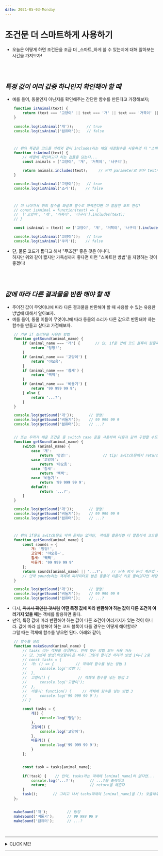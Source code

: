 ```yaml
---
date: 2021-05-03-Monday
---
```


# 조건문 더 스마트하게 사용하기 
- 오늘은 어떻게 하면 조건문을 조금 더 _스마트_하게 쓸 수 있는지에 대해 알아보는 시간을 가져보자!  

<br>
<br>

## _특정 값이 여러 값중 하나인지 확인해야 할 때_
- 예를 들어, 동물인지 아닌지를 확인해주는 간단한 함수를 만든다고 가정해보자;  
```javascript
	function isAnimal(text) {
		return (text === '고양이' || text === '개' || text === '거북이' || text === '너구리');
	}
  
	console.log(isAnimal('개'));      // true
	console.log(isAnimal('컴퓨터'));   // false



	// 위와 똑같은 코드를 아래와 같이 includes라는 배열 내장함수를 사용하면 더 "스마트"하게 작성할 수 있다; 
	function isAnimal(text) {
		// 배열에 확인하고자 하는 값들을 담는다... 
		const animals = ['고양이', '개', '거북이', '너구리'];

		return animals.includes(text);     // 만약 parameter로 받은 text가 배열안에 존재한다면 true, 아니라면 false가 출력될 것!
	}

	console.log(isAnimal('고양이'));   // true
	console.log(isAnimal('소라'));    // false



	// 더 나아가서 위의 함수를 화살표 함수로 바꿔준다면 더 깔끔한 코드 완성!
	// const isAnimal = function(text) => {
	// 	['고양이', '개', '거북이', '너구리'].includes(text);
	// } 

	const isAnimal = (text) => ['고양이', '개', '거북이', '너구리'].includes(text);

	console.log(isAnimal('고양이'));   // true
	console.log(isAnimal('쿠키'));    // false
```
- 단, 물론 코드가 짧다고 해서 "무조건" 좋은 것은 아니다.   
하지만 위와 같이 짧지만 가독성까지 좋다면 이런 "스마트한 방법"을 지향하는 것이 좋겠다! 

<br>
<br>

## _값에 따라 다른 결과물을 반환 해야 할 때_
- 주어진 값이 무엇이냐에 따라 다른 결과물을 반환해야 할 때 사용할 수 있는 유용한 방법에 대해서 알아보자. 
- 예를 들어, 동물 이름이 무엇이냐에 따라 동물의 소리가 다른 값으로 반환돼야 하는 함수를 만들고 싶다고 가정해보자.  
```javascript
	// 기본 if 조건문을 사용한 방법 
	function getSound(animal_name) {
		if (animal_name === '개') {       // 단, if문 안에 코드 블록이 한줄짜리면 {} 생략 가능!
			return '멍멍!';
		}
		if (animal_name === '고양이') {
			return '야오옹';
		}
		if (animal_name === '참새') {
			return '짹짹';
		}
		if (animal_name === '비둘기') {
			return '99 999 99 9';
		} else {
			return '...?';
		}
	}

	console.log(getSound('개'));       // 멍멍!
	console.log(getSound('비둘기'));    // 99 999 99 9
	console.log(getSound('컴퓨터'));    // ...?


	// 또는 우리가 배운 조건문 중 switch case 문을 사용하여 다음과 같이 구현할 수도 있다; 
	function getSound(animal_name) {
		switch (animal_name) {
			case '개':
				return '멍멍!';               // tip! switch문에서 return을 할 때에는 break를 생략해도 됨
			case '고양이':
				return '야오옹';
			case '참새':
				return '짹짹';
			case '비둘기':
				return '99 999 99 9';
			default: 
				return '...?';   
		}
	}

	console.log(getSound('개'));       // 멍멍!
	console.log(getSound('비둘기'));    // 99 999 99 9
	console.log(getSound('컴퓨터'));    // ...?



	// 위의 if문도 switch문도 딱히 문제는 없지만, 객체를 활용하면 더 깔끔하게 코드를 작성할 수 있다; 
	function getSound(animal_name) {
		const sounds = {
			개: '멍멍!',
			고양이: '야오옹~',
			참새: '짹짹',
			비둘기: '99 999 99 9'
		};
		return sounds[animal_name] || '...?';    // 단축 평가 논리 계산법 -> sounds라는 객체 안에 있는 [특정 키]를 조회한다.
		// 만약 sounds라는 객체에 파라미터로 받은 동물의 이름이 키로 들어있다면 해당 sound를 출력하고, 없다면 ...? 를 출력~
	}

	console.log(getSound('개'));       // 멍멍!
	console.log(getSound('비둘기'));    // 99 999 99 9
	console.log(getSound('컴퓨터'));    // ...?
```
- 다시, ~~위에서 확인한 것처럼~~ **어떤 특정 값에 따라 반환해야 하는 값이 다른 조건이 여러가지 있을 때**는 객체를 활용하면 좋다. 
- 만약, 특정 값에 따라 반환해야 하는 값이 다른 조건이 여러가지가 있는 것이 아니라. 값에 따라 실행해야 하는 코드 블록이 다를 경우는 어떻게 해야할까?   
그럴 때는 객체에 함수를 넣으면 된다. 아래와 같이; 
```javascript
	// 함수를 생성
	function makeSound(animal_name) {
		// tasks 라는 객체를 생성한다. 안에 잇는 방법 모두 사용 가능
		// 단, 3번째 방법(익명함수)은 비추! 그렇게 할거면 차라리 방법 1이나 2로
		// const tasks = {
		// 	개: () => {          // 객체에 함수를 넣는 방법 1
		// 		console.log('멍멍');
		// 	},
		// 	고양이() {             // 객체에 함수를 넣는 방법 2
		// 		console.log('고양이');
		// 	},
		// 	비둘기: function() {     // 객체에 함수를 넣는 방법 3
		// 		console.log('99 999 99 9');  
        // }

		const tasks = {
			개() {
				console.log('멍멍');
			},
			고양이() {
				console.log('고양이');
			},
			비둘기() {
				console.log('99 999 99 9');
			}
		};


		const task = tasks[animal_name];
		
		if(!task) {    // 만약, tasks라는 객체에 [animal_name]이 없다면...
			console.log('...?');       // ...?을 출력하고 
			return;                    // return을 해준다
		}
		task();       // 그리고 나서 tasks객체의 [animal_name]을 (); 호출해주면 된다~
	};
	

	makeSound('개');         // 멍멍
	makeSound('비둘기');      // 99 999 99 9
	makeSound('컴퓨터');      // ...?
``` 

<br>

---
<details>
<summary>CLICK ME!</summary>

- cf. 
	- https://learnjs.vlpt.us/useful/05-smarter-conditions.html
	- https://developer.mozilla.org/ko/docs/Web/JavaScript/Reference/Functions/Arrow_functions
	- https://ko.javascript.info/arrow-functions-basics
	- https://curryyou.tistory.com/189
	- https://curryyou.tistory.com/191?category=898979
	- https://curryyou.tistory.com/191?category=898979

</details>

---